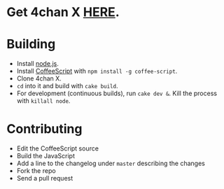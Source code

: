 # Get 4chan X [HERE](http://aeosynth.github.com/4chan-x/).

# Building

- Install [node.js](http://nodejs.org/).
- Install [CoffeeScript](http://coffeescript.org/) with `npm install -g coffee-script`.
- Clone 4chan X.
- `cd` into it and build with `cake build`.
- For development (continuous builds), run `cake dev &`. Kill the process with `killall node`.

# Contributing

- Edit the CoffeeScript source
- Build the JavaScript
- Add a line to the changelog under `master` describing the changes
- Fork the repo
- Send a pull request
